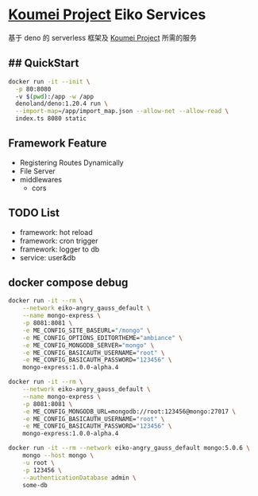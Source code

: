 # [Koumei Project](https://github.com/ddosakura/koumei) Eiko Services

基于 deno 的 serverless 框架及 [Koumei Project](https://github.com/ddosakura/koumei) 所需的服务

## ## QuickStart

```bash
docker run -it --init \
  -p 80:8080
  -v $(pwd):/app -w /app
  denoland/deno:1.20.4 run \
  --import-map=/app/import_map.json --allow-net --allow-read \
  index.ts 8080 static
```

## Framework Feature

+ Registering Routes Dynamically
+ File Server
+ middlewares
  + cors

## TODO List

+ framework: hot reload
+ framework: cron trigger
+ framework: logger to db
+ service: user&db

## docker compose debug

```bash
docker run -it --rm \
    --network eiko-angry_gauss_default \
    --name mongo-express \
    -p 8081:8081 \
    -e ME_CONFIG_SITE_BASEURL="/mongo" \
    -e ME_CONFIG_OPTIONS_EDITORTHEME="ambiance" \
    -e ME_CONFIG_MONGODB_SERVER="mongo" \
    -e ME_CONFIG_BASICAUTH_USERNAME="root" \
    -e ME_CONFIG_BASICAUTH_PASSWORD="123456" \
    mongo-express:1.0.0-alpha.4

docker run -it --rm \
    --network eiko-angry_gauss_default \
    --name mongo-express \
    -p 8081:8081 \
    -e ME_CONFIG_MONGODB_URL=mongodb://root:123456@mongo:27017 \
    -e ME_CONFIG_BASICAUTH_USERNAME="root" \
    -e ME_CONFIG_BASICAUTH_PASSWORD="123456" \
    mongo-express:1.0.0-alpha.4

docker run -it --rm --network eiko-angry_gauss_default mongo:5.0.6 \
    mongo --host mongo \
    -u root \
    -p 123456 \
    --authenticationDatabase admin \
    some-db
```
